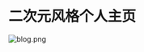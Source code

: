# 二次元风格个人主页
![blog.png](https://cdn.test404.club/images/2020/03/18/QQ2020031814470924869d3c1d332f5a.png)
